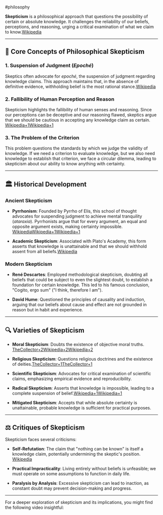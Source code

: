 #philosophy 

**Skepticism** is a philosophical approach that questions the possibility of certain or absolute knowledge. It challenges the reliability of our beliefs, perceptions, and reasoning, urging a critical examination of what we claim to know.​[Wikipedia](https://en.wikipedia.org/wiki/Philosophical_skepticism?utm_source=chatgpt.com)

---

## 🧠 Core Concepts of Philosophical Skepticism

### 1. **Suspension of Judgment (_Epoché_)**

Skeptics often advocate for _epoché_, the suspension of judgment regarding knowledge claims. This approach maintains that, in the absence of definitive evidence, withholding belief is the most rational stance.​[Wikipedia](https://en.wikipedia.org/wiki/Skepticism?utm_source=chatgpt.com)

### 2. **Fallibility of Human Perception and Reason**

Skepticism highlights the fallibility of human senses and reasoning. Since our perceptions can be deceptive and our reasoning flawed, skeptics argue that we should be cautious in accepting any knowledge claim as certain.​[Wikipedia+1Wikipedia+1](https://en.wikipedia.org/wiki/Philosophical_skepticism?utm_source=chatgpt.com)

### 3. **The Problem of the Criterion**

This problem questions the standards by which we judge the validity of knowledge. If we need a criterion to evaluate knowledge, but we also need knowledge to establish that criterion, we face a circular dilemma, leading to skepticism about our ability to know anything with certainty.​

---

## 🏛️ Historical Development

### **Ancient Skepticism**

- **Pyrrhonism**: Founded by Pyrrho of Elis, this school of thought advocates for suspending judgment to achieve mental tranquility (_ataraxia_). Pyrrhonists argue that for every argument, an equal and opposite argument exists, making certainty impossible.​[Wikipedia](https://en.wikipedia.org/wiki/Skepticism?utm_source=chatgpt.com)[Wikipedia+1Wikipedia+1](https://en.wikipedia.org/wiki/Philosophical_skepticism?utm_source=chatgpt.com)
    
- **Academic Skepticism**: Associated with Plato's Academy, this form asserts that knowledge is unattainable and that we should withhold assent from all beliefs.​[Wikipedia](https://en.wikipedia.org/wiki/Skepticism?utm_source=chatgpt.com)
    

### **Modern Skepticism**

- **René Descartes**: Employed methodological skepticism, doubting all beliefs that could be subject to even the slightest doubt, to establish a foundation for certain knowledge. This led to his famous conclusion, "Cogito, ergo sum" ("I think, therefore I am").​
    
- **David Hume**: Questioned the principles of causality and induction, arguing that our beliefs about cause and effect are not grounded in reason but in habit and experience.​
    

---

## 🔍 Varieties of Skepticism

- **Moral Skepticism**: Doubts the existence of objective moral truths.​[TheCollector+2Wikipedia+2Wikipedia+2](https://en.wikipedia.org/wiki/A_Critical_Introduction_to_Skepticism?utm_source=chatgpt.com)
    
- **Religious Skepticism**: Questions religious doctrines and the existence of deities.​[TheCollector+1TheCollector+1](https://www.thecollector.com/periods-ancient-skepticism/?utm_source=chatgpt.com)
    
- **Scientific Skepticism**: Advocates for critical examination of scientific claims, emphasizing empirical evidence and reproducibility.​
    
- **Radical Skepticism**: Asserts that knowledge is impossible, leading to a complete suspension of belief.​[Wikipedia+1Wikipedia+1](https://en.wikipedia.org/wiki/Skepticism?utm_source=chatgpt.com)
    
- **Mitigated Skepticism**: Accepts that while absolute certainty is unattainable, probable knowledge is sufficient for practical purposes.​
    

---

## ⚖️ Critiques of Skepticism

Skepticism faces several criticisms:​

- **Self-Refutation**: The claim that "nothing can be known" is itself a knowledge claim, potentially undermining the skeptic's position.​[Wikipedia](https://en.wikipedia.org/wiki/Philosophical_skepticism?utm_source=chatgpt.com)
    
- **Practical Impracticality**: Living entirely without beliefs is unfeasible; we must operate on some assumptions to function in daily life.​
    
- **Paralysis by Analysis**: Excessive skepticism can lead to inaction, as constant doubt may prevent decision-making and progress.​
    

---

For a deeper exploration of skepticism and its implications, you might find the following video insightful: